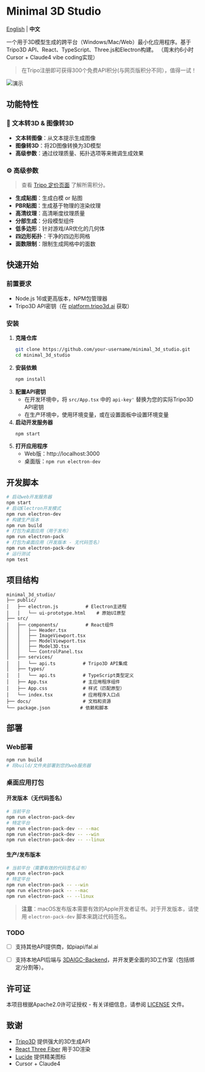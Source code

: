 # Minimal 3D Studio

[English](README.md) | **中文**

一个用于3D模型生成的跨平台（Windows/Mac/Web）最小化应用程序。基于Tripo3D API、React、TypeScript、Three.js和Electron构建。
（周末约6小时 Cursor + Claude4 vibe coding实现）

> 在Tripo注册即可获得300个免费API积分(与网页版积分不同），值得一试！

![演示](./assets/demo.gif)


## 功能特性

### 🎨 文本转3D & 图像转3D
- **文本转图像**：从文本提示生成图像
- **图像转3D**：将2D图像转换为3D模型
- **高级参数**：通过纹理质量、拓扑选项等来微调生成效果

### ⚙️ **高级参数**
> 查看 [Tripo 定价页面](https://platform.tripo3d.ai/docs/billing) 了解所需积分。
- **生成贴图**：生成白模 or 贴图
- **PBR贴图**：生成基于物理的渲染纹理
- **高清纹理**：高清晰度纹理质量
- **分部生成**：分段模型组件
- **低多边形**：针对游戏/AR优化的几何体
- **四边形拓扑**：干净的四边形网格
- **面数限制**：限制生成网格中的面数

## 快速开始

### 前置要求
- Node.js 16或更高版本，NPM包管理器
- Tripo3D API密钥（在 [platform.tripo3d.ai](https://platform.tripo3d.ai) 获取）

### 安装

1. **克隆仓库**
   ```bash
   git clone https://github.com/your-username/minimal_3d_studio.git
   cd minimal_3d_studio
   ```
2. **安装依赖**
   ```bash
   npm install
   ```
3. **配置API密钥**
   - 在开发环境中，将 `src/App.tsx` 中的 `api-key'` 替换为您的实际Tripo3D API密钥
   - 在生产环境中，使用环境变量，或在设置面板中设置环境变量
4. **启动开发服务器**
   ```bash
   npm start
   ```
5. **打开应用程序**
   - Web版：http://localhost:3000
   - 桌面版：`npm run electron-dev`

## 开发脚本
```bash
# 启动web开发服务器
npm start
# 启动Electron开发模式
npm run electron-dev
# 构建生产版本
npm run build
# 打包为桌面应用（用于发布）
npm run electron-pack
# 打包为桌面应用（开发版本 - 无代码签名）
npm run electron-pack-dev
# 运行测试
npm test
```


## 项目结构
```
minimal_3d_studio/
├── public/
│   ├── electron.js          # Electron主进程
│   │   └── ui-prototype.html    # 原始UI原型
├── src/
│   ├── components/          # React组件
│   │   ├── Header.tsx
│   │   ├── ImageViewport.tsx
│   │   ├── ModelViewport.tsx
│   │   ├── Model3D.tsx
│   │   └── ControlPanel.tsx
│   ├── services/
│   │   └── api.ts          # Tripo3D API集成
│   ├── types/
│   │   └── api.ts          # TypeScript类型定义
│   ├── App.tsx             # 主应用程序组件
│   ├── App.css             # 样式（匹配原型）
│   └── index.tsx           # 应用程序入口点
├── docs/                   # 文档和资源
└── package.json           # 依赖和脚本
```

## 部署

### Web部署
```bash
npm run build
# 将build/文件夹部署到您的web服务器
```

### 桌面应用打包

#### 开发版本（无代码签名）
```bash
# 当前平台
npm run electron-pack-dev
# 特定平台
npm run electron-pack-dev -- --mac
npm run electron-pack-dev -- --win
npm run electron-pack-dev -- --linux
```

#### 生产/发布版本
```bash
# 当前平台（需要有效的代码签名证书）
npm run electron-pack
# 特定平台
npm run electron-pack -- --win
npm run electron-pack -- --mac
npm run electron-pack -- --linux
```

> **注意**：macOS发布版本需要有效的Apple开发者证书。对于开发版本，请使用 `electron-pack-dev` 脚本来跳过代码签名。

### TODO
- [ ] 支持其他API提供商，如piapi/fal.ai
- [ ] 支持本地API后端与 [3DAIGC-Backend](https://github.com/FishWoWater/3DAIGC-API)，并开发更全面的3D工作室（包括绑定/分割等）。


## 许可证

本项目根据Apache2.0许可证授权 - 有关详细信息，请参阅 [LICENSE](LICENSE) 文件。

## 致谢
- [Tripo3D](https://platform.tripo3d.ai) 提供强大的3D生成API
- [React Three Fiber](https://github.com/pmndrs/react-three-fiber) 用于3D渲染
- [Lucide](https://lucide.dev) 提供精美图标
- Cursor + Claude4 